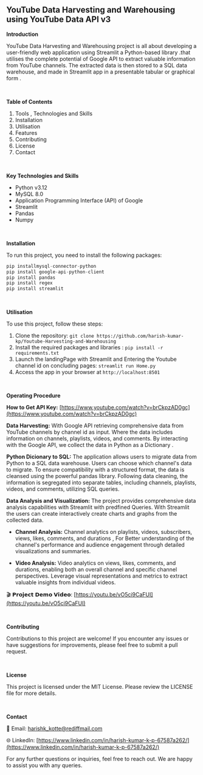 ## YouTube Data Harvesting and Warehousing using YouTube Data API v3

**Introduction**

YouTube Data Harvesting and Warehousing  project is all about developing a user-friendly web application using Streamlit a Python-based library .that utilises the complete potential of Google API to extract valuable information from YouTube channels. The extracted data is then stored to a SQL data warehouse, and made in Streamlit app in a presentable tabular or graphical form .

<br />

**Table of Contents**

1. Tools , Technologies and Skills
2. Installation
3. Utilisation
4. Features
5. Contributing
6. License
7. Contact

<br />

**Key Technologies and Skills**
- Python v3.12
- MySQL 8.0 
- Application Programming Interface (API) of Google 
- Streamlit
- Pandas
- Numpy

<br />

**Installation**

To run this project, you need to install the following packages:
```python
pip installmysql-connector-python
pip install google-api-python-client
pip install pandas
pip install regex
pip install streamlit
```

<br />

**Utilisation**

To use this project, follow these steps:

1. Clone the repository: ```git clone https://github.com/harish-kumar-kp/Youtube-Harvesting-and-Warehousing```
2. Install the required packages and libraries : ```pip install -r requirements.txt```
3. Launch the landingPage with Streamlit and Entering the Youtube channel id on concluding pages: ```streamlit run Home.py```
4. Access the app in your browser at ```http://localhost:8501```

<br />

**Operating Procedure**

 **How to Get API Key:** [https://www.youtube.com/watch?v=brCkpzAD0gc](https://www.youtube.com/watch?v=brCkpzAD0gc)

**Data Harvesting:** With Google API retrieving comprehensive data from YouTube channels by channel id as input. Where the data includes information on channels, playlists, videos, and comments. By interacting with the Google API, we collect the data in Python as a Dictionary .

**Python Dicionary to SQL:** The application allows users to migrate data from Python to a SQL data warehouse. Users can choose which channel's data to migrate. To ensure compatibility with a structured format, the data is cleansed using the powerful pandas library. Following data cleaning, the information is segregated into separate tables, including channels, playlists, videos, and comments, utilizing SQL queries.

**Data Analysis and Visualization:** The project provides comprehensive data analysis capabilities with Streamlit with predfined Queries. With Streamlit the users can create interactively create charts and graphs  from the collected data.

- **Channel Analysis:** Channel analytics on playlists, videos, subscribers, views, likes, comments, and durations , For Better understanding of the channel's performance and audience engagement through detailed visualizations and summaries.

- **Video Analysis:** Video analytics on views, likes, comments, and durations, enabling both an overall channel and specific channel perspectives. Leverage visual representations and metrics to extract valuable insights from individual videos.


🎬 𝗣𝗿𝗼𝗷𝗲𝗰𝘁 𝗗𝗲𝗺𝗼 𝗩𝗶𝗱𝗲𝗼: [https://youtu.be/vO5ci9CaFUI](https://youtu.be/vO5ci9CaFUI)

<br />

**Contributing**

Contributions to this project are welcome! If you encounter any issues or have suggestions for improvements, please feel free to submit a pull request.

<br />

**License**

This project is licensed under the MIT License. Please review the LICENSE file for more details.

<br />

**Contact**

📧 Email: harishk_kotte@rediffmail.com

🌐 LinkedIn: [https://www.linkedin.com/in/harish-kumar-k-p-67587a262/](https://www.linkedin.com/in/harish-kumar-k-p-67587a262/)

For any further questions or inquiries, feel free to reach out. We are happy to assist you with any queries.

